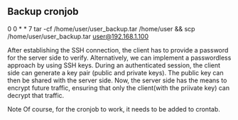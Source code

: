 ## Backup cronjob

0 0 * * 7 tar -cf /home/user/user_backup.tar /home/user && scp /home/user/user_backup.tar user@192.168.1.100

After establishing the SSH connection, the client has to provide a password for the server side to verify.
Alternatively, we can implement a passwordless approach by using SSH keys.
During an authenticated session, the client side can generate a key pair (public and private keys).
The public key can then be shared with the server side.
Now, the server side has the means to encrypt future traffic, ensuring that only the
client(with the priivate key) can decrypt that traffic.

Note
Of course, for the cronjob to work, it needs to be added to crontab.
